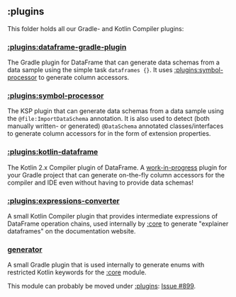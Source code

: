 ## :plugins

This folder holds all our Gradle- and Kotlin Compiler plugins:

### [:plugins:dataframe-gradle-plugin](./dataframe-gradle-plugin)
The Gradle plugin for DataFrame that can generate data schemas from a data sample using the simple
task `dataframes {}`. It uses [:plugins:symbol-processor](./symbol-processor) to generate column accessors.

### [:plugins:symbol-processor](./symbol-processor)
The KSP plugin that can generate data schemas from a data sample using the `@file:ImportDataSchema` annotation.
It is also used to detect (both manually written- or generated) `@DataSchema` annotated classes/interfaces to generate
column accessors for in the form of extension properties.

### [:plugins:kotlin-dataframe](./kotlin-dataframe)
The Kotlin 2.x Compiler plugin of DataFrame. A [work-in-progress](https://github.com/Kotlin/dataframe/issues/704)
plugin for your Gradle project that can generate on-the-fly column accessors for the compiler and IDE even without
having to provide data schemas!

### [:plugins:expressions-converter](./expressions-converter)
A small Kotlin Compiler plugin that provides intermediate expressions of DataFrame
operation chains, used internally by [:core](../core) to generate "explainer dataframes" on the documentation website.

### [generator](../generator) 
A small Gradle plugin that is used internally to generate enums with restricted Kotlin keywords for the 
[:core](../core) module.

This module can probably be moved under [:plugins](../plugins):
[Issue #899](https://github.com/Kotlin/dataframe/issues/899).
